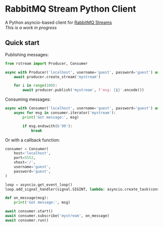 # RabbitMQ Stream Python Client

A Python asyncio-based client for [RabbitMQ Streams](https://github.com/rabbitmq/rabbitmq-server/tree/master/deps/rabbitmq_stream)  
_This is a work in progress_

## Quick start

Publishing messages:

```python
from rstream import Producer, Consumer

async with Producer('localhost', username='guest', password='guest') as producer:
    await producer.create_stream('mystream')

    for i in range(100):
        await producer.publish('mystream', f'msg: {i}'.encode())

```

Consuming messages:

```python
async with Consumer('localhost', username='guest', password='guest') as consumer:
    async for msg in consumer.iterator('mystream'):
        print('Got message:', msg)

        if msg.endswith(b'99'):
            break
```

Or with a callback function:

```python
consumer = Consumer(
    host='localhost',
    port=5552,
    vhost='/',
    username='guest',
    password='guest',
)

loop = asyncio.get_event_loop()
loop.add_signal_handler(signal.SIGINT, lambda: asyncio.create_task(consumer.close()))

def on_message(msg):
    print('Got message:', msg)

await consumer.start()
await consumer.subscribe('mystream', on_message)
await consumer.run()
```
